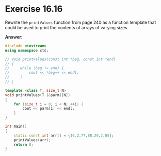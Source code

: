 # Exercise 16.16

Rewrite the `printValues` function from page 240 as a function template that could be used to print the contents of arrays of
varying sizes.

**Answer**:

```cpp
#include <iostream>
using namespace std;

// void printValues(const int *beg, const int *end)
// {
//     while (beg != end) {
//         cout << *beg++ << endl;
//     }
// }

template <class T, size_t N>
void printValues(T (&parm)[N])
{
    for (size_t i = 0; i < N; ++i) {
        cout << parm[i] << endl;
    }
}

int main()
{
    static const int arr[] = {16,2,77,88,29,2,88};
    printValues(arr);
    return 0;
}
```
